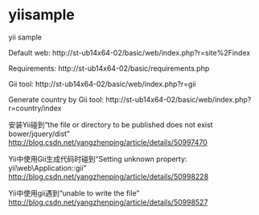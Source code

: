 ﻿# yiisample
yii sample

Default web:
http://st-ub14x64-02/basic/web/index.php?r=site%2Findex

Requirements:
http://st-ub14x64-02/basic/requirements.php

Gii tool:
http://st-ub14x64-02/basic/web/index.php?r=gii

Generate country by Gii tool:
http://st-ub14x64-02/basic/web/index.php?r=country/index

安装Yii碰到“the file or directory to be published does not exist bower/jquery/dist”
http://blog.csdn.net/yangzhenping/article/details/50997470

Yii中使用Gii生成代码时碰到“Setting unknown property: yii\web\Application::gii”
http://blog.csdn.net/yangzhenping/article/details/50998228

Yii中使用gii遇到“unable to write the file”
http://blog.csdn.net/yangzhenping/article/details/50998527

